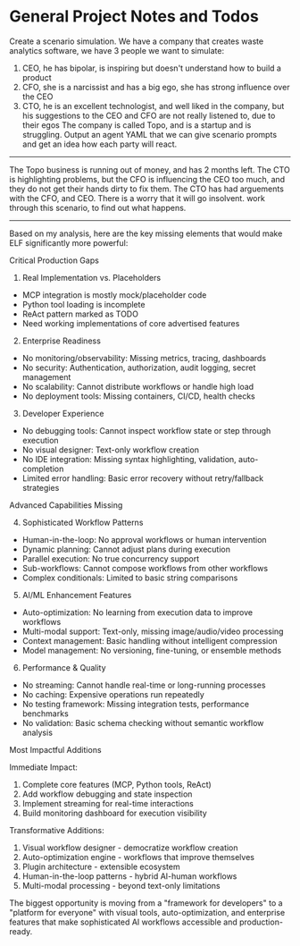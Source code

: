 # General Project Notes and Todos


   Create a scenario simulation. We have a company that creates waste analytics software, we have 3 people we want to simulate:
   1. CEO, he has bipolar, is inspiring but doesn't understand how to build a product
   2. CFO, she is a narcissist and has a big ego, she has strong influence over the CEO
   3. CTO, he is an excellent technologist, and well liked in the company, but his suggestions to the CEO and CFO are not really listened to, due to their egos
   The company is called Topo, and is a startup and is struggling.
   Output an agent YAML that we can give scenario prompts and get an idea how each party will react.

---

The Topo business is running out of money, and has 2 months left. The CTO is highlighting problems, but the CFO is influencing the CEO too much, and they do not get their hands dirty to fix them. The CTO has had arguements with the CFO, and CEO. There is a worry that it will go insolvent. work through this scenario, to find out what happens.


---

Based on my analysis, here are the key missing elements that would make ELF significantly more powerful:

Critical Production Gaps

1. Real Implementation vs. Placeholders

- MCP integration is mostly mock/placeholder code
- Python tool loading is incomplete
- ReAct pattern marked as TODO
- Need working implementations of core advertised features

2. Enterprise Readiness

- No monitoring/observability: Missing metrics, tracing, dashboards
- No security: Authentication, authorization, audit logging, secret management
- No scalability: Cannot distribute workflows or handle high load
- No deployment tools: Missing containers, CI/CD, health checks

3. Developer Experience

- No debugging tools: Cannot inspect workflow state or step through execution
- No visual designer: Text-only workflow creation
- No IDE integration: Missing syntax highlighting, validation, auto-completion
- Limited error handling: Basic error recovery without retry/fallback strategies

Advanced Capabilities Missing

4. Sophisticated Workflow Patterns

- Human-in-the-loop: No approval workflows or human intervention
- Dynamic planning: Cannot adjust plans during execution
- Parallel execution: No true concurrency support
- Sub-workflows: Cannot compose workflows from other workflows
- Complex conditionals: Limited to basic string comparisons

5. AI/ML Enhancement Features

- Auto-optimization: No learning from execution data to improve workflows
- Multi-modal support: Text-only, missing image/audio/video processing
- Context management: Basic handling without intelligent compression
- Model management: No versioning, fine-tuning, or ensemble methods

6. Performance & Quality

- No streaming: Cannot handle real-time or long-running processes
- No caching: Expensive operations run repeatedly
- No testing framework: Missing integration tests, performance benchmarks
- No validation: Basic schema checking without semantic workflow analysis

Most Impactful Additions

Immediate Impact:
1. Complete core features (MCP, Python tools, ReAct)
2. Add workflow debugging and state inspection
3. Implement streaming for real-time interactions
4. Build monitoring dashboard for execution visibility

Transformative Additions:
1. Visual workflow designer - democratize workflow creation
2. Auto-optimization engine - workflows that improve themselves
3. Plugin architecture - extensible ecosystem
4. Human-in-the-loop patterns - hybrid AI-human workflows
5. Multi-modal processing - beyond text-only limitations

The biggest opportunity is moving from a "framework for developers" to a "platform for everyone" with visual tools, auto-optimization, and enterprise
features that make sophisticated AI workflows accessible and production-ready.

